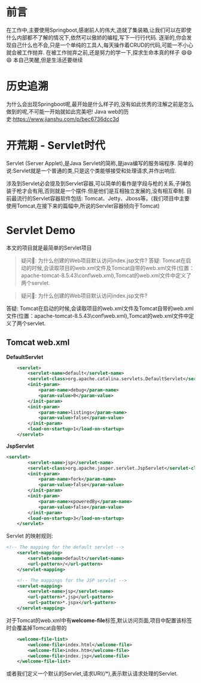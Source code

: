# 前言
  在工作中,主要使用Springboot,感谢前人的伟大,造就了集装箱,让我们可以在即使什么内部都不了解的情况下,依然可以傲娇的编程,写下一行行代码.
逐渐的,你会发现自己什么也不会,只是一个单纯的工具人,每天操作着CRUD的代码,可能一不小心就会被工作抛弃.
在被工作抛弃之前,还是努力的学一下,探求生命本真的样子 😄😄😄 本自己笑醒,但是生活还要继续

# 历史追溯
为什么会出现Springboot呢,最开始是什么样子的,没有如此优秀的注解之前是怎么做到的呢,不可能一开始就如此完美吧!
Java web的历史:https://www.jianshu.com/p/bec6736dcc3d

# 开荒期 - Servlet时代

Servlet (Server Applet),是Java Servlet的简称,是java编写的服务端程序.
简单的说:Servlet就是一个普通的类,只是这个类能够接受和处理请求,并作出响应.

涉及到Servlet必会提及到Servlet容器,可以简单的看作是字段与枪的关系,子弹包装于枪才会有用,否则就是一个摆件.但是他们是互相独立发展的,没有相互牵制.
目前最流行的Servlet容器软件包括: Tomcat、Jetty、Jboss等。(我们项目中主要使用Tomcat,在接下来的篇幅中,所说的Servlet容器倾向于Tomcat)

# Servlet Demo
本文的项目就是最简单的Servlet项目

> 疑问🤔️: 为什么创建的Web项目默认访问index.jsp文件?
  答疑: Tomcat在启动的时候,会读取项目的web.xml文件及Tomcat自带的web.xml文件(位置：apache-tomcat-8.5.43\conf\web.xml),Tomcat的web.xml文件中定义了两个servlet.
  
> 疑问🤔️: 为什么创建的Web项目默认访问index.jsp文件?

答疑: Tomcat在启动的时候,会读取项目的web.xml文件及Tomcat自带的web.xml文件(位置：apache-tomcat-8.5.43\conf\web.xml),Tomcat的web.xml文件中定义了两个servlet.

##  Tomcat web.xml

**DefaultServlet**

```xml
    <servlet>
        <servlet-name>default</servlet-name>
        <servlet-class>org.apache.catalina.servlets.DefaultServlet</servlet-class>
        <init-param>
            <param-name>debug</param-name>
            <param-value>0</param-value>
        </init-param>
        <init-param>
            <param-name>listings</param-name>
            <param-value>false</param-value>
        </init-param>
        <load-on-startup>1</load-on-startup>
    </servlet>
```

**JspServlet**

```xml
<servlet>
        <servlet-name>jsp</servlet-name>
        <servlet-class>org.apache.jasper.servlet.JspServlet</servlet-class>
        <init-param>
            <param-name>fork</param-name>
            <param-value>false</param-value>
        </init-param>
        <init-param>
            <param-name>xpoweredBy</param-name>
            <param-value>false</param-value>
        </init-param>
        <load-on-startup>3</load-on-startup>
    </servlet>
```

Servlet 的映射规则:

```xml
<!-- The mapping for the default servlet -->
    <servlet-mapping>
        <servlet-name>default</servlet-name>
        <url-pattern>/</url-pattern>
    </servlet-mapping>

    <!-- The mappings for the JSP servlet -->
    <servlet-mapping>
        <servlet-name>jsp</servlet-name>
        <url-pattern>*.jsp</url-pattern>
        <url-pattern>*.jspx</url-pattern>
    </servlet-mapping>
```

对于Tomcat的web.xml中有**welcome-file**标签,默认访问页面,项目中配置该标签时会覆盖掉Tomcat自带的

```xml
    <welcome-file-list>
        <welcome-file>index.html</welcome-file>
        <welcome-file>index.htm</welcome-file>
        <welcome-file>index.jsp</welcome-file>
    </welcome-file-list>
```

或者我们定义一个默认的Servlet,请求URl(/*),表示默认请求处理的Servlet.

